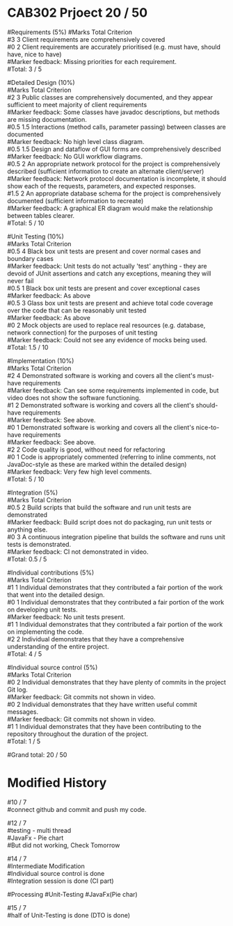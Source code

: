 # CAB302 Prjoect 20 / 50 

#Requirements (5%)
#Marks	Total	Criterion<br/>
#3	3	Client requirements are comprehensively covered<br/>
#0	2	Client requirements are accurately prioritised (e.g. must have, should have, nice to have)<br/>
#Marker feedback: Missing priorities for each requirement.<br/>
#Total:	3 / 5<br/>

#Detailed Design (10%)<br/>
#Marks	Total	Criterion<br/>
#2	3	Public classes are comprehensively documented, and they appear sufficient to meet majority of client requirements<br/>
#Marker feedback: Some classes have javadoc descriptions, but methods are missing documentation.<br/>
#0.5	1.5	Interactions (method calls, parameter passing) between classes are documented<br/>
#Marker feedback: No high level class diagram.<br/>
#0.5	1.5	Design and dataflow of GUI forms are comprehensively described<br/>
#Marker feedback: No GUI workflow diagrams.<br/>
#0.5	2	An appropriate network protocol for the project is comprehensively described (sufficient information to create an alternate client/server)<br/>
#Marker feedback: Network protocol documentation is incomplete, it should show each of the requests, parameters, and expected responses.<br/>
#1.5	2	An appropriate database schema for the project is comprehensively documented (sufficient information to recreate)<br/>
#Marker feedback: A graphical ER diagram would make the relationship between tables clearer.<br/>
#Total:	5 / 10<br/>

#Unit Testing (10%)<br/>
#Marks	Total	Criterion<br/>
#0.5	4	Black box unit tests are present and cover normal cases and boundary cases<br/>
#Marker feedback: Unit tests do not actually 'test' anything - they are devoid of JUnit assertions and catch any exceptions, meaning they will never fail<br/>
#0.5	1	Black box unit tests are present and cover exceptional cases<br/>
#Marker feedback: As above<br/>
#0.5	3	Glass box unit tests are present and achieve total code coverage over the code that can be reasonably unit tested<br/>
#Marker feedback: As above<br/>
#0	2	Mock objects are used to replace real resources (e.g. database, network connection) for the purposes of unit testing<br/>
#Marker feedback: Could not see any evidence of mocks being used.<br/>
#Total:	1.5 / 10<br/>

#Implementation (10%)<br/>
#Marks	Total	Criterion<br/>
#2	4	Demonstrated software is working and covers all the client's must-have requirements<br/>
#Marker feedback: Can see some requirements implemented in code, but video does not show the software functioning.<br/>
#1	2	Demonstrated software is working and covers all the client's should-have requirements<br/>
#Marker feedback: See above.<br/>
#0	1	Demonstrated software is working and covers all the client's nice-to-have requirements<br/>
#Marker feedback: See above.<br/>
#2	2	Code quality is good, without need for refactoring<br/>
#0	1	Code is appropriately commented (referring to inline comments, not JavaDoc-style as these are marked within the detailed design)<br/>
#Marker feedback: Very few high level comments.<br/>
#Total:	5 / 10<br/>

#Integration (5%)<br/>
#Marks	Total	Criterion<br/>
#0.5	2	Build scripts that build the software and run unit tests are demonstrated<br/>
#Marker feedback: Build script does not do packaging, run unit tests or anything else.<br/>
#0	3	A continuous integration pipeline that builds the software and runs unit tests is demonstrated.<br/>
#Marker feedback: CI not demonstrated in video.<br/>
#Total:	0.5 / 5<br/>

#Individual contributions (5%)<br/>
#Marks	Total	Criterion<br/>
#1	1	Individual demonstrates that they contributed a fair portion of the work that went into the detailed design.<br/>
#0	1	Individual demonstrates that they contributed a fair portion of the work on developing unit tests.<br/>
#Marker feedback: No unit tests present.<br/>
#1	1	Individual demonstrates that they contributed a fair portion of the work on implementing the code.<br/>
#2	2	Individual demonstrates that they have a comprehensive understanding of the entire project.<br/>
#Total:	4 / 5<br/>

#Individual source control (5%)<br/>
#Marks	Total	Criterion<br/>
#0	2	Individual demonstrates that they have plenty of commits in the project Git log.<br/>
#Marker feedback: Git commits not shown in video.<br/>
#0	2	Individual demonstrates that they have written useful commit messages.<br/>
#Marker feedback: Git commits not shown in video.<br/>
#1	1	Individual demonstrates that they have been contributing to the repository throughout the duration of the project.<br/>
#Total:	1 / 5<br/>

#Grand total: 20 / 50


# Modified History</br>
#10 / 7 </br>
#connect github and commit and push my code. </br>
 
#12 / 7 </br> 
#testing - multi thread </br> 
#JavaFx - Pie chart </br>
#But did not working, Check Tomorrow </br> 

#14 / 7 </br>
#Intermediate Modification </br>
#Individual source control is done </br>
#Integration session is done (CI part) </br>

#Processing 
#Unit-Testing 
#JavaFx(Pie char)

#15 / 7 </br>
#half of Unit-Testing is done (DTO is done)
#




